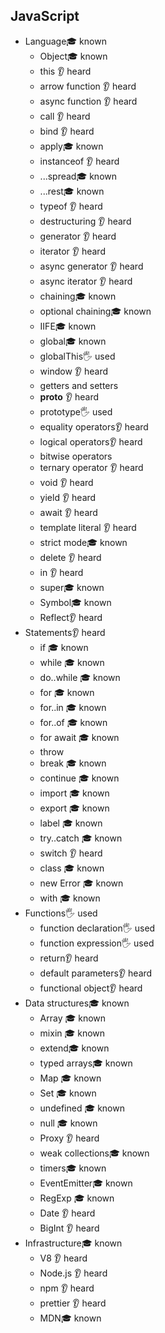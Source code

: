 ## JavaScript

- Language🎓 known
  - Object🎓 known
  - this 👂 heard
  - arrow function 👂 heard
  - async function 👂 heard
  - call  👂 heard
  - bind  👂 heard
  - apply🎓 known
  - instanceof  👂 heard
  - ...spread🎓 known
  - ...rest🎓 known
  - typeof 👂 heard
  - destructuring 👂 heard
  - generator 👂 heard
  - iterator 👂 heard
  - async generator 👂 heard
  - async iterator 👂 heard 
  - chaining🎓 known
  - optional chaining🎓 known
  - IIFE🎓 known
  - global🎓 known
  - globalThis🖐️ used
  - window 👂 heard
  - getters and setters
  - __proto__ 👂 heard
  - prototype🖐️ used
  - equality operators👂 heard
  - logical operators👂 heard
  - bitwise operators
  - ternary operator 👂 heard
  - void 👂 heard
  - yield 👂 heard
  - await 👂 heard
  - template literal 👂 heard
  - strict mode🎓 known
  - delete  👂 heard
  - in  👂 heard
  - super🎓 known
  - Symbol🎓 known
  - Reflect👂 heard
- Statements👂 heard
  - if 🎓 known
  - while 🎓 known
  - do..while 🎓 known
  - for 🎓 known
  - for..in 🎓 known
  - for..of 🎓 known
  - for await 🎓 known
  - throw
  - break 🎓 known
  - continue 🎓 known
  - import 🎓 known
  - export 🎓 known
  - label  🎓 known
  - try..catch  🎓 known
  - switch  👂 heard
  - class 🎓 known 
  - new Error  🎓 known
  - with 🎓 known
- Functions🖐️ used
  - function declaration🖐️ used
  - function expression🖐️ used
  - return👂 heard
  - default parameters👂 heard
  - functional object👂 heard
- Data structures🎓 known
  - Array  🎓 known
  - mixin 🎓 known 
  - extend🎓 known
  - typed arrays🎓 known
  - Map  🎓 known
  - Set  🎓 known
  - undefined  🎓 known
  - null  🎓 known
  - Proxy  👂 heard
  - weak collections🎓 known
  - timers🎓 known
  - EventEmitter🎓 known
  - RegExp  🎓 known
  - Date 👂 heard
  - BigInt 👂 heard
- Infrastructure🎓 known
  - V8 👂 heard
  - Node.js 👂 heard
  - npm 👂 heard 
  - prettier 👂 heard
  - MDN🎓 known
